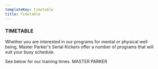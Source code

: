 ```yaml
---
templateKey: timetable
title: Timetable
---
```

### TIMETABLE

Whether you are interested in our programs for mental or physical well being, Master Parker's Serial Kickers offer a number of programs that will suit your busy schedule.

See below for our training times.  MASTER PARKER

### 

###
